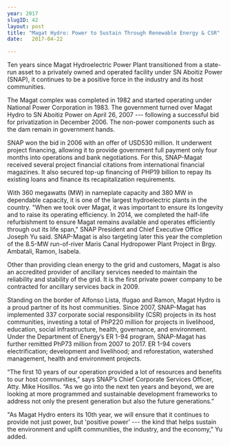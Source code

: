 ```yaml
---
year: 2017
slugID: 42
layout: post
title: "Magat Hydro: Power to Sustain Through Renewable Energy & CSR"
date:   2017-04-22

---
```


Ten years since Magat Hydroelectric Power Plant transitioned from a state-run asset to a privately owned and operated facility under SN Aboitiz Power (SNAP), it continues to be a positive force in the industry and its host communities.
 
 
The Magat complex was completed in 1982 and started operating under National Power Corporation in 1983. The government turned over Magat Hydro to SN Aboitiz Power on April 26, 2007 --- following a successful bid for privatization in December 2006. The non-power components such as the dam remain in government hands. 
 
 
SNAP won the bid in 2006 with an offer of USD530 million. It underwent project financing, allowing it to provide government full payment only four months into operations and bank negotiations. For this, SNAP-Magat received several project financial citations from international financial magazines. It also secured top-up financing of PHP19 billion to repay its existing loans and finance its recapitalization requirements. 
 
 
With 360 megawatts (MW) in nameplate capacity and 380 MW in dependable capacity, it is one of the largest hydroelectric plants in the country. "When we took over Magat, it was important to ensure its longevity and to raise its operating efficiency. In 2014, we completed the half-life refurbishment to ensure Magat remains available and operates efficiently through out its life span," SNAP President and Chief Executive Office Joseph Yu said. SNAP-Magat is also targeting later this year the completion of the 8.5-MW run-of-river Maris Canal Hydropower Plant Project in Brgy. Ambatali, Ramon, Isabela.
 
 
Other than providing clean energy to the grid and customers, Magat is also an accredited provider of ancillary services needed to maintain the reliability and stability of the grid. It is the first private power company to be contracted for ancillary services back in 2009.  
 
 
Standing on the border of Alfonso Lista, Ifugao and Ramon, Magat Hydro is a proud partner of its host communities. Since 2007, SNAP-Magat has implemented 337 corporate social responsibility (CSR) projects in its host communities, investing a total of PhP220 million for projects in livelihood, education, social infrastructure, health, governance, and environment. Under the Department of Energy’s ER 1-94 program, SNAP-Magat has further remitted PhP73 million from 2007 to 2017. ER 1-94 covers electrification; development and livelihood; and reforestation, watershed management, health and environment projects.
 
 
“The first 10 years of our operation provided a lot of resources and benefits to our host communities,” says SNAP’s Chief Corporate Services Officer, Atty. Mike Hosillos. “As we go into the next ten years and beyond, we are looking at more programmed and sustainable development frameworks to address not only the present generation but also the future generations.”
 
 
"As Magat Hydro enters its 10th year, we will ensure that it continues to provide not just power, but 'positive power' --- the kind that helps sustain the environment and uplift communities, the industry, and the economy," Yu added.
